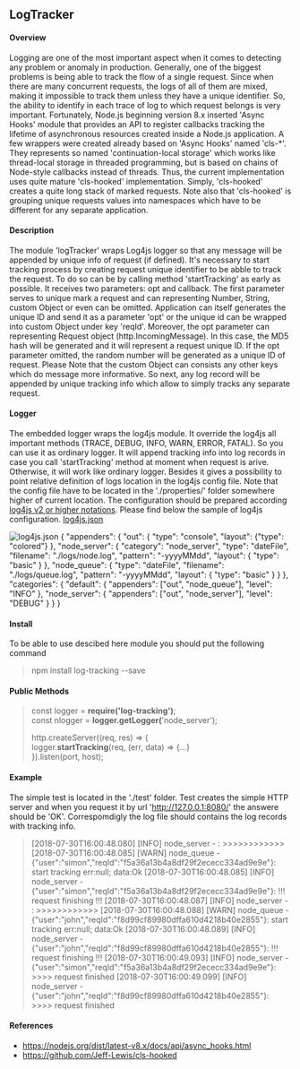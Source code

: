 ## LogTracker ##
#### Overview ####
Logging are one of the most important aspect when it comes to detecting any problem or anomaly in production. Generally, one of the biggest problems is being able to track the flow of a single request. Since when there are many concurrent requests, the logs of all of them are mixed, making it impossible to track them unless they have a unique identifier.
So, the ability to identify in each trace of log to which request belongs is very important. Fortunately, Node.js beginning version 8.x inserted 'Async Hooks' module that provides an API to register callbacks tracking the lifetime of asynchronous resources created inside a Node.js application. A few wrappers were created already based on 'Async Hooks' named 'cls-*'. They represents so named 'continuation-local storage' which works like thread-local storage in threaded programming, but is based on chains of Node-style callbacks instead of threads. 
Thus, the current implementation uses quite mature 'cls-hooked' implementation. Simply, 'cls-hooked' creates a quite long stack of marked requests. Note also that 'cls-hooked' is grouping unique requests values into namespaces which have to be different for any separate application.
#### Description ####
The module 'logTracker' wraps Log4js logger so that any message will be appended by unique info of request (if defined).
It's necessary to start tracking process by creating request unique identifier to be abble to track the request. 
To do so can be by calling method 'startTracking'  as early as possible. It receives two parameters: opt and callback.
The first parameter serves to unique mark a request and can representing Number, String, custom Object or even can be omitted. Application can itself generates the unique ID and send it as a parameter 'opt' or the unique id can be wrapped into custom Object under key 'reqId'. 
Moreover, the opt parameter can representing Request object (http.IncomingMessage). In this case, the MD5 hash will be generated and it will represent a request unique ID. If the opt parameter omitted, the random number will be generated as a unique ID of request.
Please Note that the custom Object can consists any other keys which do message more informative.
So next, any log record will be appended by unique tracking info which allow to simply tracks any separate request.
#### Logger ####
The embedded logger wraps the log4js module. It override the log4js all important methods (TRACE, DEBUG, INFO, WARN, ERROR, FATAL). So you can use it as ordinary logger. It will append tracking info into log records in case you call 'startTracking' method at moment when request is arive. Otherwise, it will work like ordinary logger. 
Besides it gives a possibility to point relative definition of logs location  in the log4js config file. Note that the config file have to be located in the './properties/' folder somewhere higher of current location. The configuration should be prepared according [log4js v2 or higher notations](https://github.com/log4js-node/log4js-node).
Please find below the sample of log4js configuration.
[log4js.json](https://www.screencast.com/t/lH3lUkwL) 

![log4js.json ](https://www.screencast.com/t/lH3lUkwL  "log4js.json")
    {
        "appenders": {
	    "out": {
			"type": "console",  "layout": {"type": "colored"}
	   },
			"node_server": {
				"category": "node_server",
				"type": "dateFile",
				"filename": "./logs/node.log",
				"pattern": "-yyyyMMdd",
				"layout": {
					"type": "basic"
				}
			},
			"node_queue": {
				"type": "dateFile",
				"filename": "./logs/queue.log",
				"pattern": "-yyyyMMdd",
				"layout": {
					"type": "basic"
				}
			}
		},
		"categories": {
			"default": {
				"appenders": ["out", "node_queue"],
				"level": "INFO"
			},
			"node_server": {
				"appenders": ["out", "node_server"],
				"level": "DEBUG"
			}
		}
	}
	
#### Install ####
To be able to use descibed here module you should put the following command 
>npm install log-tracking --save

#### Public Methods ####
>const logger = **require('log-tracking')**;  
>const nlogger = **logger.getLogger(**'node_server');  
>
>http.createServer((req, res) => {  
>    logger.**startTracking**(req, (err, data) => {...}    
>}).listen(port, host);  
>	
#### Example ####
The simple test is located in the './test' folder.
Test creates the simple HTTP server and when you request it by url 'http://127.0.0.1:8080/' the answere should be 'OK'. 
Correspomdigly the log file should contains the log records with tracking info.


>[2018-07-30T16:00:48.080] [INFO] node_server - : >>>>>>>>>>>>
>[2018-07-30T16:00:48.085] [WARN] node_queue - {"user":"simon","reqId":"f5a36a13b4a8df29f2ececc334ad9e9e"}: start tracking err:null; data:Ok
>[2018-07-30T16:00:48.085] [INFO] node_server - {"user":"simon","reqId":"f5a36a13b4a8df29f2ececc334ad9e9e"}: !!! request finishing !!!
>[2018-07-30T16:00:48.087] [INFO] node_server - : >>>>>>>>>>>>
>[2018-07-30T16:00:48.088] [WARN] node_queue - {"user":"john","reqId":"f8d99cf89980dffa610d4218b40e2855"}: start tracking err:null; data:Ok
>[2018-07-30T16:00:48.089] [INFO] node_server - {"user":"john","reqId":"f8d99cf89980dffa610d4218b40e2855"}: !!! request finishing !!!
>[2018-07-30T16:00:49.093] [INFO] node_server - {"user":"simon","reqId":"f5a36a13b4a8df29f2ececc334ad9e9e"}: >>>> request finished
>[2018-07-30T16:00:49.099] [INFO] node_server - {"user":"john","reqId":"f8d99cf89980dffa610d4218b40e2855"}: >>>> request finished
>
#### References ####
- https://nodejs.org/dist/latest-v8.x/docs/api/async_hooks.html
- https://github.com/Jeff-Lewis/cls-hooked